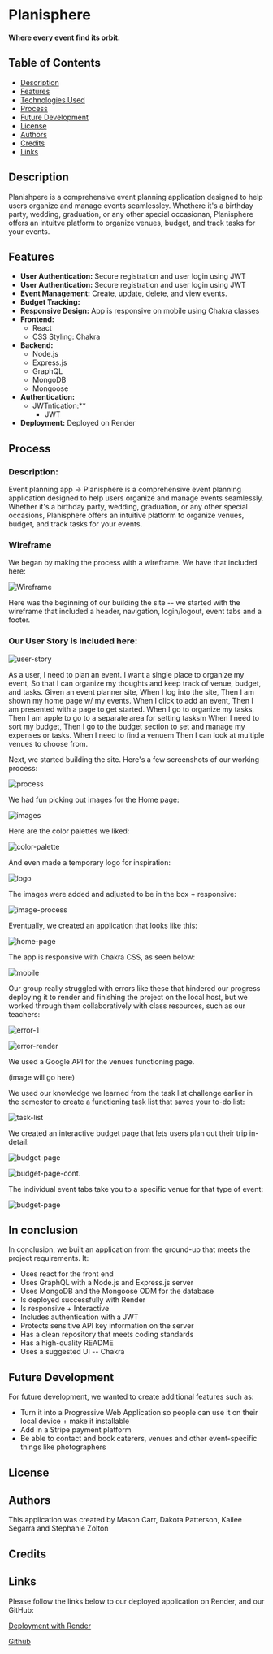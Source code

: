 # Planisphere

**Where every event find its orbit.**

## Table of Contents

- [Description](#description)
- [Features](#features)
- [Technologies Used](#technologies-used)
- [Process](#process)
- [Future Development](#future-development)
- [License](#license)
- [Authors](#authors)
- [Credits](#credits)
- [Links](#links)

## Description

Planishpere is a comprehensive event planning application designed to help users organize and manage events seamlessley. Whethere it's a birthday party, wedding, graduation, or any other special occasionan, Planisphere offers an intuitve platform to organize venues, budget, and track tasks for your events. 

## Features

- **User Authentication:** Secure registration and user login using JWT
- **User Authentication:** Secure registration and user login using JWT
- **Event Management:** Create, update, delete, and view events.
- **Budget Tracking:**
- **Responsive Design:** App is responsive on mobile using Chakra classes
- **Frontend:**
  - React
  - CSS Styling: Chakra
- **Backend:**
  - Node.js
  - Express.js
  - GraphQL
  - MongoDB
  - Mongoose
- **Authentication:**
  - JWTntication:**
    - JWT
- **Deployment:**
Deployed on Render

## Process

### Description:

Event planning app → Planisphere is a comprehensive event planning application designed to help users organize and manage events seamlessly. Whether it's a birthday party, wedding, graduation, or any other special occasions, Planisphere offers an intuitive platform to organize venues, budget, and track tasks for your events.

### Wireframe

We began by making the process with a wireframe. We have that included here:

![Wireframe](./client/src/shared/images/wireframe.png)

Here was the beginning of our building the site -- we started with the wireframe that included a header, navigation, login/logout, event tabs and a footer.

### Our User Story is included here:

![user-story](./client/src/shared/images/user-story.jpg)

As a user, I need to plan an event.
I want a single place to organize my event,
So that I can organize my thoughts and keep track of venue, budget, and tasks. 
Given an event planner site,
When I log into the site,
Then I am shown my home page w/ my events.
When I click to add an event,
Then I am presented with a page to get started.
When I go to organize my tasks,
Then I am apple to go to a separate area for setting tasksm
When I need to sort my budget,
Then I go to the budget section to set and manage my expenses or tasks.
When I need to find a venuem
Then I can look at multiple venues to choose from.

Next, we started building the site. Here's a few screenshots of our working process:

![process](./client/src/shared/images/process.png)

We had fun picking out images for the Home page:

![images](./client/src/shared/images/image-selection.png)

Here are the color palettes we liked:

![color-palette](./client/src/shared/images/color-palette.png)

And even made a temporary logo for inspiration:

![logo](./client/src/shared/images/planisphere_logo.png)

The images were added and adjusted to be in the box + responsive:

![image-process](./client/src/shared/images/process-2.png)

Eventually, we created an application that looks like this: 

![home-page](./client/src/shared/images/landing-home-page.png)

The app is responsive with Chakra CSS, as seen below:

![mobile](./client/src/shared/images/mobile.png)

Our group really struggled with errors like these that hindered our progress deploying it to render and finishing the project on the local host, but we worked through them collaboratively with class resources, such as our teachers:

![error-1](./client/src/shared/images/error.png)

![error-render](./client/src/shared/images/error-2.png)

We used a Google API for the venues functioning page.

(image will go here)

We used our knowledge we learned from the task list challenge earlier in the semester to create a functioning task list that saves your to-do list:

![task-list](./client/src/shared/images/task-list.png)

We created an interactive budget page that lets users plan out their trip in-detail:

![budget-page](./client/src/shared/images/budget-page.png)

![budget-page-cont.](./client/src/shared/images/budget-page-2.png)

The individual event tabs take you to a specific venue for that type of event:

![budget-page](./client/src/shared/images/wedding-event-page.png)

## In conclusion

In conclusion, we built an application from the ground-up that meets the project requirements. It:
- Uses react for the front end
- Uses GraphQL with a Node.js and Express.js server
- Uses MongoDB and the Mongoose ODM for the database
- Is deployed successfully with Render
- Is responsive + Interactive
- Includes authentication with a JWT
- Protects sensitive API key information on the server
- Has a clean repository that meets coding standards
- Has a high-quality README
- Uses a suggested UI -- Chakra

## Future Development
For future development, we wanted to create additional features such as:
- Turn it into a Progressive Web Application so people can use it on their local device + make it installable
- Add in a Stripe payment platform
- Be able to contact and book caterers, venues and other event-specific things like photographers

## License

## Authors
This application was created by Mason Carr, Dakota Patterson, Kailee Segarra and Stephanie Zolton

## Credits

## Links

Please follow the links below to our deployed application on Render, and our GitHub:

[Deployment with Render](https://planisphere.onrender.com/)

[Github](https://github.com/DakotaPatterson/Planisphere)